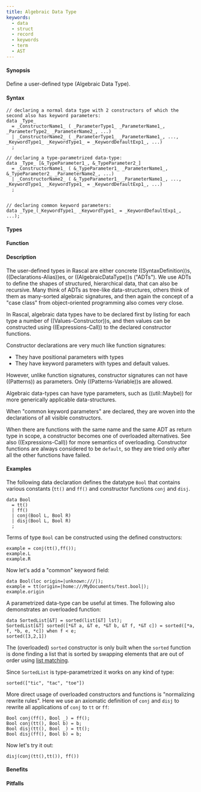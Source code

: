 ```yaml
---
title: Algebraic Data Type
keywords:
  - data
  - struct
  - record
  - keywords
  - term
  - AST
---
```


#### Synopsis

Define a user-defined type (Algebraic Data Type).

#### Syntax

```rascal
// declaring a normal data type with 2 constructors of which the second also has keyword parameters:
data _Type_
  = _ConstructorName1_ ( _ParameterType1_ _ParameterName1_, _ParameterType2_ _ParameterName2_, ...)
  | _ConstructorName2_ ( _ParameterType1_ _ParameterName1_, ..., _KeywordType1_ _KeywordType1_ = _KeywordDefaultExp1_, ...)
  ;

// declaring a type-parametrized data-type:
data _Type_ [&_TypeParameter1_, &_TypeParameter2_]
  = _ConstructorName1_ ( &_TypeParameter1_ _ParameterName1_, &_TypeParameter2_ _ParameterName2_, ...)
  | _ConstructorName2_ ( &_TypeParameter1_ _ParameterName1_, ..., _KeywordType1_ _KeywordType1_ = _KeywordDefaultExp1_, ...)
  ;  


// declaring common keyword parameters:
data _Type_(_KeywordType1_ _KeywordType1_ = _KeywordDefaultExp1_, ...);
```

#### Types

#### Function

#### Description

The user-defined types in Rascal are either concrete ((SyntaxDefinition))s, ((Declarations-Alias))es, or ((AlgebraicDataType))s ("ADTs"). We use ADTs to define the shapes of structured, hierarchical data, that can also be recursive. Many think of ADTs as tree-like data-structures, others think of them as many-sorted algebraic signatures, and then again the concept of a "case class" from object-oriented programming also comes very close.

In Rascal, algebraic data types have to be declared first by listing for each type a number of ((Values-Constructor))s, and then values can be constructed using ((Expressions-Call)) to the declared constructor functions.

Constructor declarations are very much like function signatures:
* They have positional parameters with types
* They have keyword parameters with types and default values.

However, unlike function signatures, constructor signatures can not have ((Patterns)) as parameters. Only ((Patterns-Variable))s are allowed.

Algebraic data-types can have type parameters, such as ((util::Maybe)) for more generically applicable data-structures.

When "common keyword parameters" are declared, they are woven into the declarations of all visible constructors.

When there are functions with the same name and the same ADT as return type in scope, a constructor becomes
one of overloaded alternatives. See also ((Expressions-Call)) for more semantics of overloading. Constructor
functions are always considered to be `default`, so they are tried only after all the other functions have failed.

#### Examples

The following data declaration defines the datatype `Bool` that contains various constants (`tt()` and `ff()`
and constructor functions `conj` and `disj`.
```rascal-shell,continue
data Bool 
  = tt() 
  | ff() 
  | conj(Bool L, Bool R)  
  | disj(Bool L, Bool R)
  ;
```
 
Terms of type `Bool` can be constructed using the defined constructors:
```rascal-shell,continue
example = conj(tt(),ff());
example.L
example.R
```

Now let's add a "common" keyword field:
```rascal-shell,continue
data Bool(loc origin=|unknown:///|);
example = tt(origin=|home:///MyDocuments/test.bool|);
example.origin
```

A parametrized data-type can be useful at times. The following
also demonstrates an overloaded function:

```rascal-shell,continue
data SortedList[&T] = sorted(list[&T] lst);
SortedList[&T] sorted([*&T a, &T e, *&T b, &T f, *&T c]) = sorted([*a, f, *b, e, *c]) when f < e;
sorted([3,2,1])
```

The (overloaded) `sorted` constructor is only built when the `sorted` function is done finding a list that is sorted
by swapping elements that are out of order using [list matching]((Patterns-List)). 

Since `SortedList` is type-parametrized it works on any kind of type:
```rascal-shell,continue
sorted(["tic", "tac", "toe"])
```

More direct usage of overloaded constructors and functions is "normalizing rewrite rules". 
Here we use an axiomatic definition of `conj` and `disj` to rewrite all applications of `conj` to `tt` or `ff`:

```rascal-shell,continue
Bool conj(ff(), Bool _) = ff();
Bool conj(tt(), Bool b) = b;
Bool disj(tt(), Bool _) = tt();
Bool disj(ff(), Bool b) = b;
```

Now let's try it out:
```rascal-shell,continue
disj(conj(tt(),tt()), ff())
```

#### Benefits

#### Pitfalls

